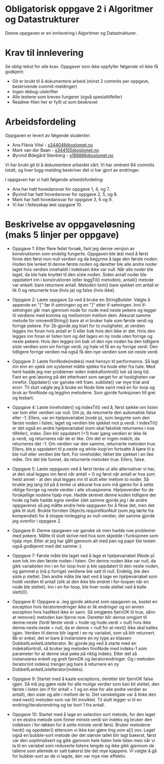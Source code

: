 # Obligatorisk oppgave 2 i Algoritmer og Datastrukturer

Denne oppgaven er en innlevering i Algoritmer og Datastrukturer. 

# Krav til innlevering

Se oblig-tekst for alle krav. Oppgaver som ikke oppfyller følgende vil ikke få godkjent:

* Git er brukt til å dokumentere arbeid (minst 2 commits per oppgave, beskrivende commit-meldinger)	
* Ingen debug-utskrifter
* Alle testene som kreves fungerer (også spesialtilfeller)
* Readme-filen her er fyllt ut som beskrevet

# Arbeidsfordeling

Oppgaven er levert av følgende studenter:
* Ana Flávia Vital - s344046@oslomet.no
* Mark van der Baan - s344105@oslomet.no
* Øyvind Ødegård Stenberg - s188886@oslomet.no

Vi har brukt git til å dokumentere arbeidet vårt. Vi har omtrent 84 commits totalt, og hver logg-melding beskriver det vi har gjort av endringer.

I oppgaven har vi hatt følgende arbeidsfordeling:
* Ana har hatt hovedansvar for oppgave 1, 4, og 7. 
* Øyvind har hatt hovedansvar for oppgave 2, 5, og 8. 
* Mark har hatt hovedansvar for oppgave 3, 6 og 9. 
* Vi har i fellesskap løst oppgave 10. 

# Beskrivelse av oppgaveløsning (maks 5 linjer per oppgave)

* Oppgave 1: Etter flere feilet forsøk, fant jeg denne versjon av konstruktoren som endelig fungerte. 
             Oppgaven ble løst med å først finne den først non-null verdien og da begynne å lage den første noden.
             Hoden ble lenket til denne første noden og deretter ble alle andre noder laget hvis verdien innehaldt i indeksen ikke var null.
             Når alle noder ble laget, da ble hale knyttet til den siste noden.
             Siden antall noder ble oppdatert inn i konstruktoren (eller leggTil() metoden), antall() metode var enkelt: bare returnere antall.
             Metoden tom() bare sjekket om antall er lik 0 og returnerte true (hvis ja) og false (hvis ikke).

* Oppgave 2: Løste oppgave 2a ved å bruke en StringBuilder. Valgte å appende en "[" før if-setningen og en "]" etter if-setningen. 
             Inni if-setningen går man gjennom node for node med neste pekere og legger til verdiene med komma og mellomrom mellom dem. Akkurat samme metode for omvendtString() 
             bare at vi bruker hale som første verdi og forrige pekere. For 2b gjorde jeg klart for to muligheter, at verdien legges inn foran hvis antall er 0 eller bak hvis den 
             ikke er det. Hvis den legges inn foran er listen tom og det lages en ny node uten forrige og neste pekere. Hvis den legges inn bak vil den nye noden ha den tidligere 
             siste verdien som sin forrige verdi, og hale vil få en ny forrige verdi. Den tidligere forrige verdien må også få den nye verdien som sin neste verdi.
             
* Oppgave 3: Løste finnNode(indeks) med hensyn til performance. Så lagt inn enn en sjekk om systemet måtte sjekke fra hode eller fra hale. 
             Med hent hadde jeg mer problemer siden indeksKontroll() tok så lang tid. Fant en grei løsning på det etterhvert som sørget for at hastigheten var innefor.
             Oppdater() var ganske rett fram.
             subliste() var mye trial and erorr. Til slutt valgte jeg å bruke en Node liste samt med en for loop og bruk av finnNode og leggInn metodene. Som gjorde funksjonen till grei og lesbart.

* Oppgave 4: Løste inneholder()  og indexTil() ved å, først sjekke om listen var tom eller verdien var null. Om ja, da returnerte den automatisk false eller -1. 
             Ellers, var en hjelpevariabel (node p), som begynte som den første noden i listen, laget og verdien ble sjekket mot p.verdi.
             I indexTil() er det også en andre hjelpevariabel (som skal fakstisk returneres i noe tilfeller), index. 
             Den blir oppdatert (+1) hver gang verdien er ikke lik p.verdi, og returneres når de er like. Om det er ingen match, da returneres det -1.
             Om verdien var den samme, returnerte metoden true. Ellers, ble p oppdatert til p.neste og while-loop'en fortsatte å kjøre til p ble null eller verdien ble fant.
             For inneholder, likhet ble sjekket i en like måte. Om det ble funnet, da returnerte metoden true. Ellers, false.
              

* Oppgave 5: Løste oppgaven ved å først tenke ut alle alternativer vi har, at den skal legges inn først når antall = 0 og først når antall er hva som helst annet - at den skal legges 
             inn til slutt eller mellom to noder. Så brukte jeg lang tid på å tenke ut akkurat hva som må gjøres for å sette riktige forrige og neste verdier i alle situasjonene. 
             Hjelpeverdier for de forskjellige nodene hjalp mye. Hadde skrevet denne koden tidligere der hode og hale hadde egne verdier (det samme gjorde jeg i de andre oppgavene) 
             så jeg måtte endre hele oppgaven for å fikse det, men det gikk til slutt. Brukte forrsten Objects.requireNonNull (som jeg lærte fra kompendiet) for å stoppe innlegging av null-verdier, 
             det samme gjorde jeg ovenfor i oppgave 2.
             
* Oppgave 6: Denne oppgaven var ganske ok men hadde noe problemer med pekere. Måtte til slutt skrive ned hva som skjedde i funksjonen som hjalp mye.
             Etter at jeg har gått gjennom alt med pen og papir ble testen også godkjennt med det samme :).

* Oppgave 7: Første måte ble laget ved å lage et hjelpevariabel (Node p) som tok inn den første noden i listen.
             Om denne noden ikke var null, da gikk variabelen inn i en for loop hvor p ble oppdatert til den neste noden, og gammel p (nå p.forrige) verdiene ble satt til null.
             Endelig, ble den siste p slettet.
             Den andre måte ble løst ved å lage en hjelpevariabel som holdt verdien til antall (slik at den ikke ble endret i for-loopen når en node ble slettet).
             Inn i en for-loop, ble hver node slettet ved å kalle slett(0). 

* Oppgave 8: Oppgave a: Jeg gjorde akkurat som oppgaven sa, kastet en exception hvis iteratorendringer ikke er lik endringer og en annen exception hvis hasNext ikke er sann. Så omgjøres fjernOK til true, sånn at 
             remove() metoden kan fjerne noe. Deretter blir denne omgjort til denne.neste (fordi første verdi = hode og hode.verdi = null) hvis ikke denne.neste.neste = null, da er denne = null for at next() ikke skal kalles igjen. 
             Verdien til denne blir lagret i en ny variabel, som så blir returnert. 8b er enkel, det er bare å instansiere en ny type av klassen DobbeltLenketListeIterator. 8c gjorde jeg ved å starte 
             med en indeksKontroll, så bruker jeg metoden finnNode med indeks-1 som parameter for at denne skal peke på riktig indeks. Etter det så instansieres enkelt og greit fjernOK og iteratorendringer. 
             Og i metoden iterator(int indeks) trenger jeg bare å returnere en ny DobbeltLenketListeIterator(indeks).
             
* Oppgave 9: Startet med å kaste exceptions, deretter blir fjernOK false igjen. Så må jeg gjøre rede for alle mulige verdier som kan bli slettet, den første i listen (en if for antall = 1 og en else for alle andre verdier av antall), 
             den siste og alle i mellom de to. Det vanskeligste var å linke den med next() metoden som var litt innviklet. Til slutt legger vi til en endring/iteratorendring og tar bort 1 fra antall.

* Oppgave 10: Startet med å lage en selection sort metode, for den laget vi en ekstra metode som finner minste verdi sin indeks og bruker den indeksen 
              i for-løkken for å sette minste verdi først. Bruker metodene hent() og oppdater() ettersom vi ikke kan gjøre ting som a[i] osv. Laget også en 
              bubble-sort metode der det største tallet blir lagt bakerst, først var den uoptimalisert og gikk gjennom hele listen hele tiden men når vi la til
              en variabel som reduserte listens lengde og ikke gikk gjennom de tallene som allerede er satt bakerst ble det mye kjappere.
              Vi valgte å gå for bubble-sort av de vi lagde, den var mye mer effektiv.

